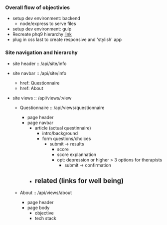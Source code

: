 ### Overall flow of objectivies
- setup dev environment: backend
  - node/express to serve files
- setup dev environment: gulp
- Recreate phq9 hierarchy [link](http://patient.info/doctor/patient-health-questionnaire-phq-9)
- plug in css last to create responsive and 'stylish' app

### Site navigation and hierarchy
- site header  :: /api/site/info

- site navbar  :: /api/site/info
  - href: Questionnaire
  - href: About

- site views :: /api/views/:view
  - Questionnaire :: /api/views/questionnaire
    - page header
    - page navbar
      - article (actual questinnaire)
        - intro/background
        - form questions/choices
          - submit
            -> results
              - score
              - score explannation
              - opt: depression or higher > 3 options for therapists
                - submit -> confirmation
      - related (links for well being)
        - 

  - About :: /api/views/about
    - page header
    - page body
      - objective
      - tech stack





